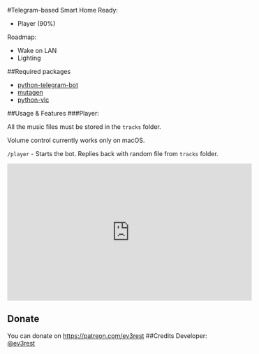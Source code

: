 #Telegram-based Smart Home
Ready:
- Player (90%)

Roadmap:
- Wake on LAN
- Lighting

##Required packages
- [python-telegram-bot](https://github.com/python-telegram-bot/python-telegram-bot)
- [mutagen](https://github.com/quodlibet/mutagen)
- [python-vlc](https://github.com/oaubert/python-vlc)

##Usage & Features
###Player:

All the music files must be stored in the `tracks` folder.

Volume control currently works only on macOS.

`/player` - Starts the bot. Replies back with random file from `tracks` folder.

<iframe width="560" height="315" src="https://www.youtube.com/embed/6NF06UVx0Ow" frameborder="0" allowfullscreen></iframe>

## Donate
You can donate on https://patreon.com/ev3rest
##Credits
Developer: [@ev3rest](https://telegram.me/ev3rest)